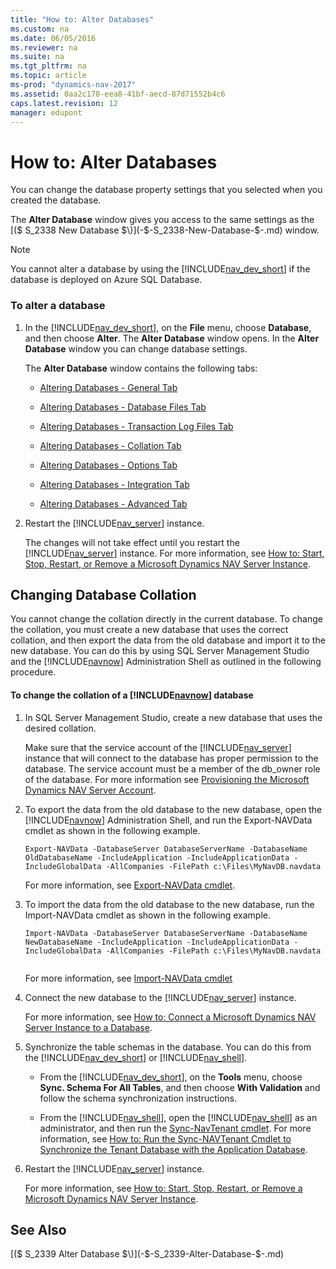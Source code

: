 ```yaml
---
title: "How to: Alter Databases"
ms.custom: na
ms.date: 06/05/2016
ms.reviewer: na
ms.suite: na
ms.tgt_pltfrm: na
ms.topic: article
ms-prod: "dynamics-nav-2017"
ms.assetid: 0aa2c178-eea8-41bf-aecd-87d71552b4c6
caps.latest.revision: 12
manager: edupont
---
```

# How to: Alter Databases
You can change the database property settings that you selected when you created the database.  
  
 The **Alter Database** window gives you access to the same settings as the [\($ S\_2338 New Database $\)](-$-S_2338-New-Database-$-.md) window.  
  
> [!NOTE]  
>  You cannot alter a database by using the [!INCLUDE[nav_dev_short](includes/nav_dev_short_md.md)] if the database is deployed on Azure SQL Database.  
  
### To alter a database  
  
1.  In the [!INCLUDE[nav_dev_short](includes/nav_dev_short_md.md)], on the **File** menu, choose **Database**, and then choose **Alter**. The **Alter Database** window opens. In the **Alter Database** window you can change database settings.  
  
     The **Alter Database** window contains the following tabs:  
  
    -   [Altering Databases \- General Tab](Altering-Databases---General-Tab.md)  
  
    -   [Altering Databases \- Database Files Tab](Altering-Databases---Database-Files-Tab.md)  
  
    -   [Altering Databases \- Transaction Log Files Tab](Altering-Databases---Transaction-Log-Files-Tab.md)  
  
    -   [Altering Databases \- Collation Tab](Altering-Databases---Collation-Tab.md)  
  
    -   [Altering Databases \- Options Tab](Altering-Databases---Options-Tab.md)  
  
    -   [Altering Databases \- Integration Tab](Altering-Databases---Integration-Tab.md)  
  
    -   [Altering Databases \- Advanced Tab](Altering-Databases---Advanced-Tab.md)  
  
2.  Restart the [!INCLUDE[nav_server](includes/nav_server_md.md)] instance.  
  
     The changes will not take effect until you restart the [!INCLUDE[nav_server](includes/nav_server_md.md)] instance. For more information, see [How to: Start, Stop, Restart, or Remove a Microsoft Dynamics NAV Server Instance](How%20to:%20Start,%20Stop,%20Restart,%20or%20Remove%20a%20Microsoft%20Dynamics%20NAV%20Server%20Instance.md).  
  
## Changing Database Collation  
 You cannot change the collation directly in the current database. To change the collation, you must create a new database that uses the correct collation, and then export the data from the old database and import it to the new database. You can do this by using SQL Server Management Studio and the [!INCLUDE[navnow](includes/navnow_md.md)] Administration Shell as outlined in the following procedure.  
  
#### To change the collation of a [!INCLUDE[navnow](includes/navnow_md.md)] database  
  
1.  In SQL Server Management Studio, create a new database that uses the desired collation.  
  
     Make sure that the service account of the [!INCLUDE[nav_server](includes/nav_server_md.md)] instance that will connect to the database has proper permission to the database. The service account must be a member of the db\_owner role of the database. For more information see [Provisioning the Microsoft Dynamics NAV Server Account](Provisioning-the-Microsoft-Dynamics-NAV-Server-Account.md).  
  
2.  To export the data from the old database to the new database, open the [!INCLUDE[navnow](includes/navnow_md.md)] Administration Shell, and run the Export\-NAVData cmdlet as shown in the following example.  
  
    ```  
    Export-NAVData -DatabaseServer DatabaseServerName -DatabaseName OldDatabaseName -IncludeApplication -IncludeApplicationData -IncludeGlobalData -AllCompanies -FilePath c:\Files\MyNavDB.navdata  
    ```  
  
     For more information, see [Export\-NAVData cmdlet](http://go.microsoft.com/fwlink/?LinkID=401400).  
  
3.  To import the data from the old database to the new database, run the Import\-NAVData cmdlet as shown in the following example.  
  
    ```  
    Import-NAVData -DatabaseServer DatabaseServerName -DatabaseName NewDatabaseName -IncludeApplication -IncludeApplicationData -IncludeGlobalData -AllCompanies -FilePath c:\Files\MyNavDB.navdata  
  
    ```  
  
     For more information, see [Import\-NAVData cmdlet](http://go.microsoft.com/fwlink/?LinkID=401402)  
  
4.  Connect the new database to the [!INCLUDE[nav_server](includes/nav_server_md.md)] instance.  
  
     For more information, see [How to: Connect a Microsoft Dynamics NAV Server Instance to a Database](How%20to:%20Connect%20a%20Microsoft%20Dynamics%20NAV%20Server%20Instance%20to%20a%20Database.md).  
  
5.  Synchronize the table schemas in the database. You can do this from the [!INCLUDE[nav_dev_short](includes/nav_dev_short_md.md)] or [!INCLUDE[nav_shell](includes/nav_shell_md.md)].  
  
    -   From the [!INCLUDE[nav_dev_short](includes/nav_dev_short_md.md)], on the **Tools** menu, choose **Sync. Schema For All Tables**, and then choose **With Validation** and follow the schema synchronization instructions.  
  
    -   From the [!INCLUDE[nav_shell](includes/nav_shell_md.md)], open the [!INCLUDE[nav_shell](includes/nav_shell_md.md)] as an administrator, and then run the [Sync\-NavTenant cmdlet](http://go.microsoft.com/fwlink/?LinkID=401399). For more information, see [How to: Run the Sync\-NAVTenant Cmdlet to Synchronize the Tenant Database with the Application Database](How%20to:%20Run%20the%20Sync-NAVTenant%20Cmdlet%20to%20Synchronize%20the%20Tenant%20Database%20with%20the%20Application%20Database.md).  
  
6.  Restart the [!INCLUDE[nav_server](includes/nav_server_md.md)] instance.  
  
     For more information, see [How to: Start, Stop, Restart, or Remove a Microsoft Dynamics NAV Server Instance](How%20to:%20Start,%20Stop,%20Restart,%20or%20Remove%20a%20Microsoft%20Dynamics%20NAV%20Server%20Instance.md).  
  
## See Also  
 [\($ S\_2339 Alter Database $\)](-$-S_2339-Alter-Database-$-.md)